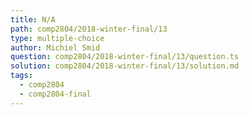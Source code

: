 ```yaml
---
title: N/A
path: comp2804/2018-winter-final/13
type: multiple-choice
author: Michiel Smid
question: comp2804/2018-winter-final/13/question.ts
solution: comp2804/2018-winter-final/13/solution.md
tags:
  - comp2804
  - comp2804-final
---
```

